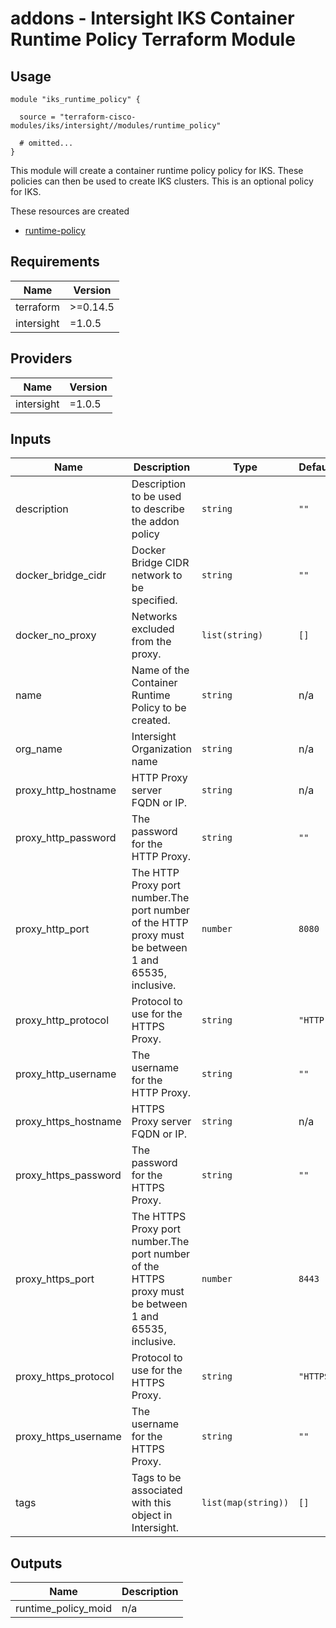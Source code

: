 # addons - Intersight IKS Container Runtime Policy Terraform Module

## Usage

```hcl
module "iks_runtime_policy" {

  source = "terraform-cisco-modules/iks/intersight//modules/runtime_policy"

  # omitted...
}
```

This module will create a container runtime policy policy for IKS.  These policies can then be used to create IKS clusters.  This is an optional policy for IKS.


These resources are created

* [runtime-policy](https://registry.terraform.io/providers/CiscoDevNet/intersight/latest/docs/resources/kubernetes_container_runtime_policy)

<!-- BEGINNING OF PRE-COMMIT-TERRAFORM DOCS HOOK -->
## Requirements

| Name | Version |
|------|---------|
| terraform | >=0.14.5 |
| intersight | =1.0.5 |

## Providers

| Name | Version |
|------|---------|
| intersight | =1.0.5 |

## Inputs

| Name | Description | Type | Default | Required |
|------|-------------|------|---------|:--------:|
| description | Description to be used to describe the addon policy | `string` | `""` | no |
| docker\_bridge\_cidr | Docker Bridge CIDR network to be specified. | `string` | `""` | no |
| docker\_no\_proxy | Networks excluded from the proxy. | `list(string)` | `[]` | no |
| name | Name of the Container Runtime Policy to be created. | `string` | n/a | yes |
| org\_name | Intersight Organization name | `string` | n/a | yes |
| proxy\_http\_hostname | HTTP Proxy server FQDN or IP. | `string` | n/a | yes |
| proxy\_http\_password | The password for the HTTP Proxy. | `string` | `""` | no |
| proxy\_http\_port | The HTTP Proxy port number.The port number of the HTTP proxy must be between 1 and 65535, inclusive. | `number` | `8080` | no |
| proxy\_http\_protocol | Protocol to use for the HTTPS Proxy. | `string` | `"HTTP"` | no |
| proxy\_http\_username | The username for the HTTP Proxy. | `string` | `""` | no |
| proxy\_https\_hostname | HTTPS Proxy server FQDN or IP. | `string` | n/a | yes |
| proxy\_https\_password | The password for the HTTPS Proxy. | `string` | `""` | no |
| proxy\_https\_port | The HTTPS Proxy port number.The port number of the HTTPS proxy must be between 1 and 65535, inclusive. | `number` | `8443` | no |
| proxy\_https\_protocol | Protocol to use for the HTTPS Proxy. | `string` | `"HTTPS"` | no |
| proxy\_https\_username | The username for the HTTPS Proxy. | `string` | `""` | no |
| tags | Tags to be associated with this object in Intersight. | `list(map(string))` | `[]` | no |

## Outputs

| Name | Description |
|------|-------------|
| runtime\_policy\_moid | n/a |

<!-- END OF PRE-COMMIT-TERRAFORM DOCS HOOK -->